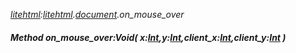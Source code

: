 _[litehtml](../../modules/litehtml/litehtml-module.md):[litehtml](../../modules/litehtml/litehtml-module.md).[document](../../modules/litehtml/litehtml-document.md).on\_mouse\_over_
##### Method on\_mouse\_over:Void( x:[Int](../../modules/wonkey/wonkey-types-int.md),y:[Int](../../modules/wonkey/wonkey-types-int.md),client_x:[Int](../../modules/wonkey/wonkey-types-int.md),client_y:[Int](../../modules/wonkey/wonkey-types-int.md) )

